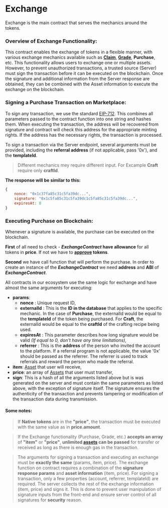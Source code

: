# Exchange

Exchange is the main contract that serves the mechanics around the tokens.

### Overview of Exchange Functionality:

This contract enables the exchange of tokens in a flexible manner, with various exchange mechanics available such as **[Claim](/admin/simple-mechanics/claim/)**, **[Grade](/admin/simple-mechanics/grade/)**, **Purchase**, etc. This functionality allows users to exchange one or multiple assets. However, to prevent unauthorized transactions, a trusted source (Server) must sign the transaction before it can be executed on the blockchain. Once the signature and additional information from the Server response are obtained, they can be combined with the Asset information to execute the exchange on the blockchain.

<!-- ### How Signing a Transaction Works Behind the Scenes: -->
### Signing a Purchase Transaction on Marketplace:

To sign any transaction, we use the standard [EIP-712](http://). This combines all parameters passed to the contract function into one string and hashes them. When executing the transaction, the address will be recovered from signature and contract will check this address for the appropriate minting rights. If the address has the necessary rights, the transaction is processed.
<!-- the signature recovered the address that signed the transaction and check for the appropriate minting rights. If the address has the necessary rights, the transaction is processed. -->

To sign a transaction via the Server endpoint, several arguments must be provided, including the **referral address** (if not applicable, pass '0x'), and the **templateId**.

> Different mechanics mey require different input. For Excample **Craft** require only **craftId**.

**The response will be similar to this:**
```javascript
{
    nonce: "0x1c37fa85c31c5fa39dc...",
    signature: "0x1c5fa85c31c5fa39dc1c5fa85c31c5fa39dc...",
    expiresAt: 0
}
```

### Executing Purchase on Blockchain:

Whenever a signature is available, the purchase can be executed on the blockchain.

**First** of all need to check - ***ExchangeContract* have allowance** for all tokens in **price**. If not we have to **[approve](/market/miscellaneous/approve/) tokens**. 
<!-- In order to create an instance of the token contract we need **contract address** of the token and **ABI** of the contract. -->

**Second** we have call function that will perform the purchase. 
In order to create an instance of the ***ExchangeContract*** we need **address** and **ABI** of ***ExchangeContract***.

All contracts in our ecosystem use the same logic for exchange and have almost the same arguments for executing:
<!-- - **externalId**    : A constant ID associated with the particular mechanic that remains the same for each mechanic, -->
- **params**:
    - **nonce**         : Unique request ID,
    - **externalId**    : This is the **ID in the database** that applies to the specific mechanic. In the case of **Purchase**, the externalId would be equal to the **templateId** of the token being purchased. For **Craft**, the externalId would be equal to the **craftId** of the crafting recipe being used. 
    <!-- - **externalId**    : ID in the database that applies to the specific mechanics, <br/>_(For example we can have different Grade mechanics - HealthUpgrade and PowerUpgrade. We assume that HealthUpgrade was added first so his ID would be 1, therefore PowerUpgrade ID will be 2)_ -->
    - **expiresAt**     : This parameter describes how long signature would be valid _(If equal to 0, don't have any time limitations)_,
    - **referrer**      : This is the **address** of the person who invited the account to the platform. If a referral program is not applicable, the value '0x' should be passed as the referrer. The referrer is used to track referrals and reward the person who made the referral.
- **item**: [Asset](/admin/miscellaneous/asset/) that user will receive,
- **price**: an array of [Assets](/admin/miscellaneous/asset/) that user must transfer,
- **sign**: This is a hash of all the arguments listed above but is was generated on the server and must contain the same parameters as listed above, with the exception of signature itself. The signature ensures the authenticity of the transaction and prevents tampering or modification of the transaction data during transmission.


#### Some notes:

> If **Native tokens** are in the **"price"**, the transaction must be executed with the same value as in **price.amount**.

<!-- > The Exchange functionality **supports ERC1363** transfer of ERC20 tokens. -->

<!-- > Each exchange mechanic may have different arguments for **"item"** and **"price"**. For example, [Claim](/admin/simple-mechanics/claim/) exchanges don't require a **"price"** argument since the user does not need to transfer anything. Similarly, [Grade](/admin/simple-mechanics/grade/) exchanges don't require an **"item"** argument as they only upgrade the metadata of the token. Some mechanics may have an array of **"item"**, this will allow to receive more than one [asset](/admin/miscellaneous/asset/). -->

> If the Exchange functionality (Purchase, Grade, etc.)  **accepts an array** of **"item"** or **"price"**, **unlimited [assets](/admin/miscellaneous/asset/) can be passed** for transfer or received as long as there is enough gas in the transaction.

> The arguments for signing a transaction and executing an exchange must be **exactly the same** (params, item, price).
> The exchange function on contract requires a combination of the **signature response params** and **asset information** (item, price).
> For signing a transaction, only a few properties (account, referrer, templateId) are required. 
> The server collects the rest of the exchange information (item, price) and signs it. This is done to prevent user manipulation of signature inputs from the front-end and ensure server control of all signatures for **security** reason.
